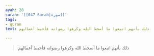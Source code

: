 ```yaml
---
ayah: 28
surah: '[[047-Surah|سورة]]'
tags:
- quran
text: ذلك بأنهم اتبعوا ما أسخط الله وكرهوا رضوانه فأحبط أعمالهم

---
```

> ذلك بأنهم اتبعوا ما أسخط الله وكرهوا رضوانه فأحبط أعمالهم
